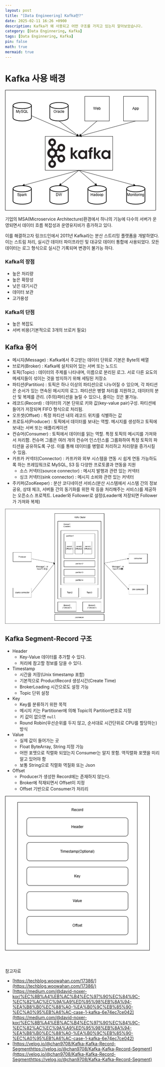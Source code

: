 ```yaml
---
layout: post
title: "[Data Engineering] Kafka란?"
date: 2025-02-11 16:26 +0900
description: Kafka가 왜 사용되고 어떤 구조를 가지고 있는지 알아보았습니다.
category: [Data Enginnering, Kafka]
tags: [Data Enginnering, Kafka]
pin: false
math: true
mermaid: true
---
```

# Kafka 사용 배경
![img](/assets/img/data_eigineering/kafka/kafka.png)

기업의 MSA(Microservice Architecture)환경에서 하나의 기능에 다수의 서버가 운영되면서 데이터 흐름 복잡성과 운영유지비가 증가하고 있다.

이를 해결하고자 링크드인에서 2011년 Kafka라는 분산 스트리밍 플랫폼을 개발하였다. 이는 스트림 처리, 실시간 데이터 파이프라인 및 대규모 데이터 통합에 사용되었다. 모든 데이터는 로그 형식으로 실시간 기록되며 변경이 불가능 하다.

### Kafka의 장점
- 높은 처리량
- 높은 확장성
- 낮은 대기시간
- 데이터 보관
- 고가용성

### Kafka의 단점
- 높은 복잡도
- 서버 비용(기본적으로 3개의 브로커 필요)

## Kafka 용어
- 메시지(Message) : Kafka에서 주고받는 데이터 단위로 기본은 Byte의 배열
- 브로커(Broker) : Kafka에 설치되어 있는 서버 또는 노드드
- 토픽(Topic) : 데이터의 주제를 나타내며, 이름으로 분리된 로그. 서로 다른 요도의 메세지들이 섞이는 것을 방지하기 위해 세팅된 저장소
- 파티션(Partition) : 토픽은 하나 이상의 파티션으로 나누어질 수 있으며, 각 파티션은 순서가 있는 연속된 메시지의 로그. 파티션은 병렬 처리를 지원하고, 데이터의 분산 및 복제를 관리. 
(주의)파티션을 늘릴 수 있으나, 줄이는 것은 불가능.
- 레코드(Record) : 데이터의 기본 단위로 키와 값(key-value pair)구성. 파티션에 들어가 저장되며 FIFO 형식으로 처리됨.
- 오프셋(Offset) : 특정 파티션 내의 레코드 위치를 식별하는 값
- 프로듀서(Producer) : 토픽에서 데이터를 보내는 역할. 메시지를 생성하고 토픽에 보내는 서버 또는 애플리케이션
- 컨슈머(Consumer) : 토픽에서 데이터를 읽는 역할. 특정 토픽의 메시지를 가져와서 처리함. 컨슈머 그룹은 여러 개의 컨슈머 인스턴스를 그룹화하여 특정 토픽의 파티션을 공유하도록 구성. 이를 통해 데이터를 병렬로 처리하고 처리량을 증가시킬 수 있음.
- 카프카 커넥터(Connector) : 카프카와 외부 시스템을 연동 시 쉽게 연동 가능하도록 하는 프레임워크로 MySQL, S3 등 다양한 프로토콜과 연동을 지원
  - 소스 커넥터(source connector) : 메시지 발행과 관련 있는 커넥터
  - 싱크 커넥터(sink connector) : 메시지 소비와 관련 있는 커넥터
- 주키퍼(ZooKeeper) : 분산 코디네이션 서비스(분산 시스템에서 시스템 간의 정보 공유, 상태 체크, 서버들 간의 동기화를 위한 락 등을 처리해주는 서비스)를 제공하는 오픈소스 프로젝트. Leader와 Follower로 설정(Leader에 저장되면 Follower가 가져와 복제)

![img](/assets/img/data_eigineering/kafka/kafka-terminology.png)

## Kafka Segment-Record 구조
- Header
  - Key-Value 데이터를 추가할 수 있다.
  - 처리에 참고할 정보를 담을 수 있다.
- Timestamp
  - 시간을 저장(Unix timestamp 포함)
  - 기본적으로 ProductRecord 생성시간(Create Time)
  - BrokerLoading 시간으로도 설정 가능
  - Topic 단위 설정
- Key
  - Key를 분류하기 위한 목적
  - 메시지 키는 Partitioner에 의해 Topic의 Partition번호로 지정
  - 키 값이 없으면 `null`
  - Round Robin(우선순위를 두지 않고, 순서대로 시간단위로 CPU를 할당하는)방식
- Value
  - 실제 값이 들어가는 곳
  - Float ByteArray, String 지정 가능
  - 어떤 포맷으로 직렬화 되었는지 Consumer는 알지 못함. 역직렬화 포맷을 미리 알고 있어야 함
  - 보통 String으로 직렬화 역질화 또는 Json
- Offset
  - Producer가 생성한 Record에는 존재하지 않는다.
  - Broker에 적재되면서 Offset이 지정
  - Offset 기반으로 Consumer가 처리리


![img](/assets/img/data_eigineering/kafka/kafka-segment-record.png)   

&nbsp;

참고자료
- [https://techblog.woowahan.com/17386/](https://techblog.woowahan.com/17386/)
- [https://medium.com/@david-noxer-kor/%EC%8B%A4%EB%AC%B4%EC%97%90%EC%84%9C-%EC%82%AC%EC%9A%A9%ED%95%98%EB%8A%94-%EA%B8%B0%EC%88%A0-%EA%B0%9C%EB%85%90-%EC%A0%95%EB%A6%AC-case-1-kafka-6e74ec7ce042](https://medium.com/@david-noxer-kor/%EC%8B%A4%EB%AC%B4%EC%97%90%EC%84%9C-%EC%82%AC%EC%9A%A9%ED%95%98%EB%8A%94-%EA%B8%B0%EC%88%A0-%EA%B0%9C%EB%85%90-%EC%A0%95%EB%A6%AC-case-1-kafka-6e74ec7ce042)
- [https://velog.io/@chan9708/Kafka-Kafka-Record-Segmenthttps://velog.io/@chan9708/Kafka-Kafka-Record-Segment](https://velog.io/@chan9708/Kafka-Kafka-Record-Segmenthttps://velog.io/@chan9708/Kafka-Kafka-Record-Segment)